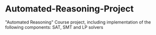 # Automated-Reasoning-Project
"Automated Reasoning" Course project, including implementation of the following components: SAT, SMT and LP solvers

